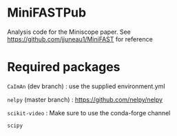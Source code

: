 # MiniFASTPub

Analysis code for the Miniscope paper. See https://github.com/jjuneau1/MiniFAST for reference

# Required packages

`CaImAn` (dev branch) : use the supplied environment.yml

`nelpy` (master branch) : https://github.com/nelpy/nelpy

`scikit-video` : Make sure to use the conda-forge channel

`scipy`

